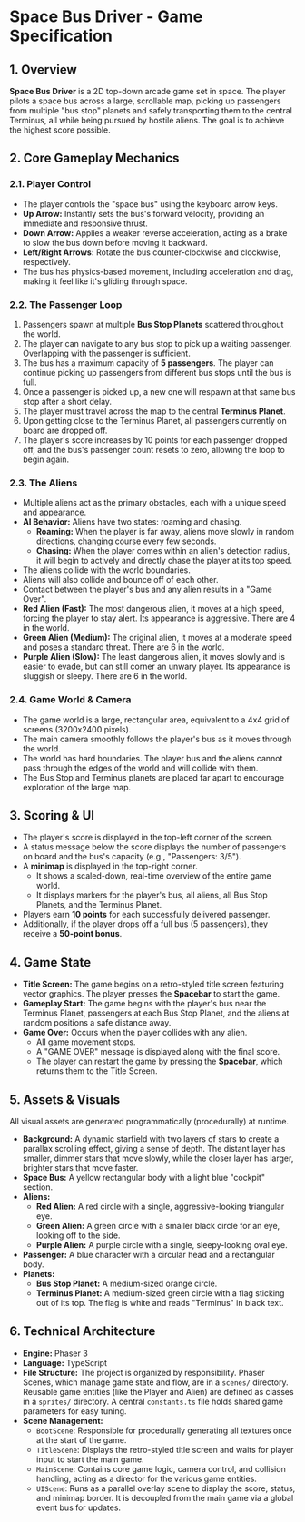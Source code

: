 # Space Bus Driver - Game Specification

## 1. Overview

**Space Bus Driver** is a 2D top-down arcade game set in space. The player pilots a space bus across a large, scrollable map, picking up passengers from multiple "bus stop" planets and safely transporting them to the central Terminus, all while being pursued by hostile aliens. The goal is to achieve the highest score possible.

## 2. Core Gameplay Mechanics

### 2.1. Player Control
- The player controls the "space bus" using the keyboard arrow keys.
- **Up Arrow:** Instantly sets the bus's forward velocity, providing an immediate and responsive thrust.
- **Down Arrow:** Applies a weaker reverse acceleration, acting as a brake to slow the bus down before moving it backward.
- **Left/Right Arrows:** Rotate the bus counter-clockwise and clockwise, respectively.
- The bus has physics-based movement, including acceleration and drag, making it feel like it's gliding through space.

### 2.2. The Passenger Loop
1.  Passengers spawn at multiple **Bus Stop Planets** scattered throughout the world.
2.  The player can navigate to any bus stop to pick up a waiting passenger. Overlapping with the passenger is sufficient.
3.  The bus has a maximum capacity of **5 passengers**. The player can continue picking up passengers from different bus stops until the bus is full.
4.  Once a passenger is picked up, a new one will respawn at that same bus stop after a short delay.
5.  The player must travel across the map to the central **Terminus Planet**.
6.  Upon getting close to the Terminus Planet, all passengers currently on board are dropped off.
7.  The player's score increases by 10 points for each passenger dropped off, and the bus's passenger count resets to zero, allowing the loop to begin again.

### 2.3. The Aliens
- Multiple aliens act as the primary obstacles, each with a unique speed and appearance.
- **AI Behavior:** Aliens have two states: roaming and chasing.
    - **Roaming:** When the player is far away, aliens move slowly in random directions, changing course every few seconds.
    - **Chasing:** When the player comes within an alien's detection radius, it will begin to actively and directly chase the player at its top speed.
- The aliens collide with the world boundaries.
- Aliens will also collide and bounce off of each other.
- Contact between the player's bus and any alien results in a "Game Over".
- **Red Alien (Fast):** The most dangerous alien, it moves at a high speed, forcing the player to stay alert. Its appearance is aggressive. There are 4 in the world.
- **Green Alien (Medium):** The original alien, it moves at a moderate speed and poses a standard threat. There are 6 in the world.
- **Purple Alien (Slow):** The least dangerous alien, it moves slowly and is easier to evade, but can still corner an unwary player. Its appearance is sluggish or sleepy. There are 6 in the world.

### 2.4. Game World & Camera
- The game world is a large, rectangular area, equivalent to a 4x4 grid of screens (3200x2400 pixels).
- The main camera smoothly follows the player's bus as it moves through the world.
- The world has hard boundaries. The player bus and the aliens cannot pass through the edges of the world and will collide with them.
- The Bus Stop and Terminus planets are placed far apart to encourage exploration of the large map.

## 3. Scoring & UI

- The player's score is displayed in the top-left corner of the screen.
- A status message below the score displays the number of passengers on board and the bus's capacity (e.g., "Passengers: 3/5").
- A **minimap** is displayed in the top-right corner.
    - It shows a scaled-down, real-time overview of the entire game world.
    - It displays markers for the player's bus, all aliens, all Bus Stop Planets, and the Terminus Planet.
- Players earn **10 points** for each successfully delivered passenger.
- Additionally, if the player drops off a full bus (5 passengers), they receive a **50-point bonus**.

## 4. Game State

- **Title Screen:** The game begins on a retro-styled title screen featuring vector graphics. The player presses the **Spacebar** to start the game.
- **Gameplay Start:** The game begins with the player's bus near the Terminus Planet, passengers at each Bus Stop Planet, and the aliens at random positions a safe distance away.
- **Game Over:** Occurs when the player collides with any alien.
    - All game movement stops.
    - A "GAME OVER" message is displayed along with the final score.
    - The player can restart the game by pressing the **Spacebar**, which returns them to the Title Screen.

## 5. Assets & Visuals

All visual assets are generated programmatically (procedurally) at runtime.
- **Background:** A dynamic starfield with two layers of stars to create a parallax scrolling effect, giving a sense of depth. The distant layer has smaller, dimmer stars that move slowly, while the closer layer has larger, brighter stars that move faster.
- **Space Bus:** A yellow rectangular body with a light blue "cockpit" section.
- **Aliens:**
    - **Red Alien:** A red circle with a single, aggressive-looking triangular eye.
    - **Green Alien:** A green circle with a smaller black circle for an eye, looking off to the side.
    - **Purple Alien:** A purple circle with a single, sleepy-looking oval eye.
- **Passenger:** A blue character with a circular head and a rectangular body.
- **Planets:**
    - **Bus Stop Planet:** A medium-sized orange circle.
    - **Terminus Planet:** A medium-sized green circle with a flag sticking out of its top. The flag is white and reads "Terminus" in black text.

## 6. Technical Architecture

- **Engine:** Phaser 3
- **Language:** TypeScript
- **File Structure:** The project is organized by responsibility. Phaser Scenes, which manage game state and flow, are in a `scenes/` directory. Reusable game entities (like the Player and Alien) are defined as classes in a `sprites/` directory. A central `constants.ts` file holds shared game parameters for easy tuning.
- **Scene Management:**
    - `BootScene`: Responsible for procedurally generating all textures once at the start of the game.
    - `TitleScene`: Displays the retro-styled title screen and waits for player input to start the main game.
    - `MainScene`: Contains core game logic, camera control, and collision handling, acting as a director for the various game entities.
    - `UIScene`: Runs as a parallel overlay scene to display the score, status, and minimap border. It is decoupled from the main game via a global event bus for updates.